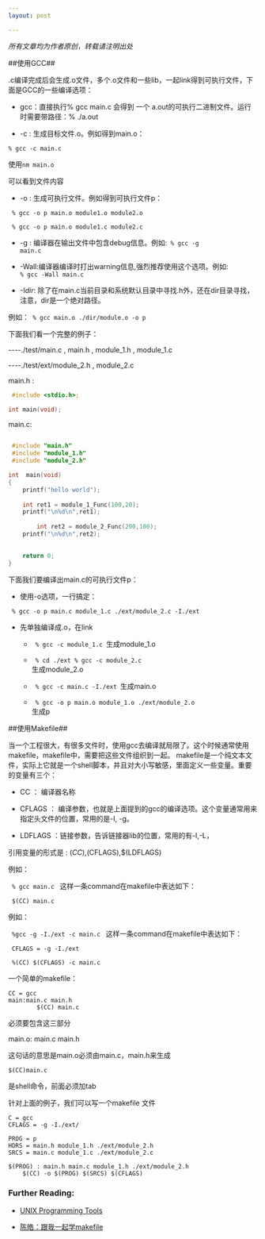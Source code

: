 ```yaml
---
layout: post

---
```


<em>所有文章均为作者原创，转载请注明出处</em>

##使用GCC##

.c编译完成后会生成.o文件，多个.o文件和一些lib，一起link得到可执行文件，下面是GCC的一些编译选项：

- gcc：直接执行% gcc  main.c 会得到 一个 a.out的可执行二进制文件。运行时需要带路径：% ./a.out

-  -c : 生成目标文件.o。例如得到main.o：

```
% gcc -c main.c
```

使用<code>nm main.o</code>

可以看到文件内容

- -o : 生成可执行文件。例如得到可执行文件p：

<code> % gcc -o p main.o module1.o module2.o </code>

<code> % gcc -o p main.o module1.c module2.c </code>

- -g : 编译器在输出文件中包含debug信息。例如:<code> % gcc -g main.c</code>

- -Wall:编译器编译时打出warning信息,强烈推荐使用这个选项。例如:<code> % gcc -Wall main.c</code>

- -I<em>dir</em>: 除了在main.c当前目录和系统默认目录中寻找.h外，还在dir目录寻找，注意，dir是一个绝对路径。

例如：<code> % gcc main.o ./dir/module.o -o p </code>



下面我们看一个完整的例子：

----./test/main.c , main.h  ,  module_1.h  ,  module_1.c  

----./test/ext/module_2.h  ,  module_2.c

main.h : 

```c 
 #include <stdio.h>;

int main(void);

```

main.c:

```c

 #include "main.h" 
 #include "module_1.h"
 #include "module_2.h"

int  main(void)
{
	printf("hello world");
	
	int ret1 = module_1_Func(100,20); 
	printf("\n%d\n",ret1);
	
        int ret2 = module_2_Func(200,100);
	printf("\n%d\n",ret2);
	

	return 0;
}
```

下面我们要编译出main.c的可执行文件p：

- 使用-o选项，一行搞定：

<code> % gcc -o p main.c module_1.c ./ext/module_2.c -I./ext </code>

- 先单独编译成.o，在link

	- <code> % gcc -c module_1.c </code>生成module_1.o

	- <code> % cd ./ext	% gcc -c module_2.c </code>生成module_2.o

	- <code> % gcc -c main.c -I./ext </code>生成main.o

	- <code> % gcc -o p main.o module_1.o ./ext/module_2.o </code>生成p


##使用Makefile##

当一个工程很大，有很多文件时，使用gcc去编译就局限了。这个时候通常使用makefile，makefile中，需要把这些文件组织到一起。
makefile是一个纯文本文件，实际上它就是一个shell脚本，并且对大小写敏感，里面定义一些变量。重要的变量有三个：

- CC ： 编译器名称

- CFLAGS ： 编译参数，也就是上面提到的gcc的编译选项。这个变量通常用来指定头文件的位置，常用的是-I, -g。

- LDFLAGS ：链接参数，告诉链接器lib的位置，常用的有-I,-L，

引用变量的形式是 : $(CC),$(CFLAGS),$(LDFLAGS)

例如：

<code> % gcc  main.c </code> 这样一条command在makefile中表达如下：

<code> $(CC) main.c </code>

例如：

<code> %gcc -g -I./ext -c main.c </code> 这样一条command在makefile中表达如下：

<code> CFLAGS = -g -I./ext </code>

<code> %(CC) $(CFLAGS) -c main.c </code>

一个简单的makefile：

```
CC = gcc
main:main.c main.h
        $(CC) main.c
```

必须要包含这三部分

main.o: main.c main.h

这句话的意思是main.o必须由main.c，main.h来生成

`$(CC)main.c`

是shell命令，前面必须加tab

针对上面的例子，我们可以写一个makefile 文件


```
C = gcc
CFLAGS = -g -I./ext/

PROG = p
HDRS = main.h module_1.h ./ext/module_2.h
SRCS = main.c module_1.c ./ext/module_2.c

$(PROG) : main.h main.c module_1.h ./ext/module_2.h
	$(CC) -o $(PROG) $(SRCS) $(CFLAGS)

```


<h3>Further Reading:</h3>

- <a href="http://cslibrary.stanford.edu/107/UnixProgrammingTools.pdf">UNIX Programming Tools</a>

- <a href="https://www.google.com.hk/url?sa=t&rct=j&q=&esrc=s&source=web&cd=2&ved=0CC4QFjAB&url=%68%74%74%70%3a%2f%2f%66%6c%79%66%65%65%6c%2e%67%6f%6f%67%6c%65%63%6f%64%65%2e%63%6f%6d%2f%66%69%6c%65%73%2f%48%6f%77%25%32%30%74%6f%25%32%30%57%72%69%74%65%25%32%30%6d%61%6b%65%66%69%6c%65%2e%70%64%66&ei=DycDU9blG-TUigeM04GwAg&usg=AFQjCNGR312P8_ZhYaJaGVLK_7R6pgkSRA">陈皓：跟我一起学makefile</a>